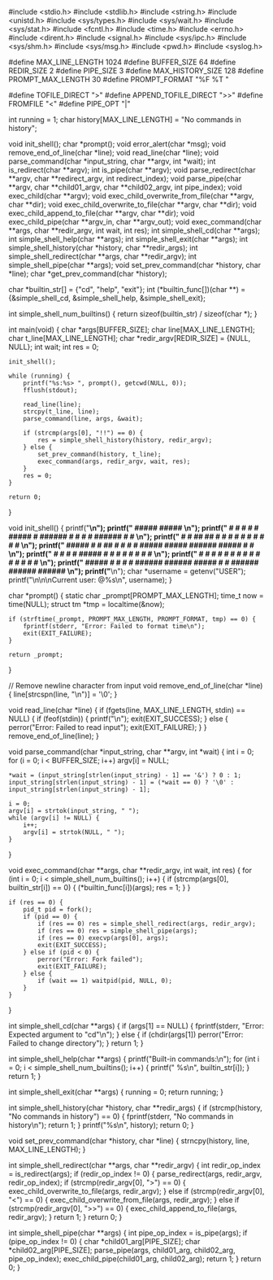 #include <stdio.h>
#include <stdlib.h>
#include <string.h>
#include <unistd.h>
#include <sys/types.h>
#include <sys/wait.h>
#include <sys/stat.h>
#include <fcntl.h>
#include <time.h>
#include <errno.h>
#include <dirent.h>
#include <signal.h>
#include <sys/ipc.h>
#include <sys/shm.h>
#include <sys/msg.h>
#include <pwd.h>
#include <syslog.h>

#define MAX_LINE_LENGTH 1024
#define BUFFER_SIZE 64
#define REDIR_SIZE 2
#define PIPE_SIZE 3
#define MAX_HISTORY_SIZE 128
#define PROMPT_MAX_LENGTH 30
#define PROMPT_FORMAT "%F %T "

#define TOFILE_DIRECT ">"
#define APPEND_TOFILE_DIRECT ">>"
#define FROMFILE "<"
#define PIPE_OPT "|"


int running = 1;
char history[MAX_LINE_LENGTH] = "No commands in history";


void init_shell();
char *prompt();
void error_alert(char *msg);
void remove_end_of_line(char *line);
void read_line(char *line);
void parse_command(char *input_string, char **argv, int *wait);
int is_redirect(char **argv);
int is_pipe(char **argv);
void parse_redirect(char **argv, char **redirect_argv, int redirect_index);
void parse_pipe(char **argv, char **child01_argv, char **child02_argv, int pipe_index);
void exec_child(char **argv);
void exec_child_overwrite_from_file(char **argv, char **dir);
void exec_child_overwrite_to_file(char **argv, char **dir);
void exec_child_append_to_file(char **argv, char **dir);
void exec_child_pipe(char **argv_in, char **argv_out);
void exec_command(char **args, char **redir_argv, int wait, int res);
int simple_shell_cd(char **args);
int simple_shell_help(char **args);
int simple_shell_exit(char **args);
int simple_shell_history(char *history, char **redir_args);
int simple_shell_redirect(char **args, char **redir_argv);
int simple_shell_pipe(char **args);
void set_prev_command(char *history, char *line);
char *get_prev_command(char *history);


char *builtin_str[] = {"cd", "help", "exit"};
int (*builtin_func[])(char **) = {&simple_shell_cd, &simple_shell_help, &simple_shell_exit};

int simple_shell_num_builtins() {
    return sizeof(builtin_str) / sizeof(char *);
}


int main(void) {
    char *args[BUFFER_SIZE];
    char line[MAX_LINE_LENGTH];
    char t_line[MAX_LINE_LENGTH];
    char *redir_argv[REDIR_SIZE] = {NULL, NULL};
    int wait;
    int res = 0;

    init_shell();

    while (running) {
        printf("%s:%s> ", prompt(), getcwd(NULL, 0));
        fflush(stdout);

        read_line(line);
        strcpy(t_line, line);
        parse_command(line, args, &wait);

        if (strcmp(args[0], "!!") == 0) {
            res = simple_shell_history(history, redir_argv);
        } else {
            set_prev_command(history, t_line);
            exec_command(args, redir_argv, wait, res);
        }
        res = 0;
    }

    return 0;
}


void init_shell() {
    printf("**********************************************************************\n");
    printf("  #####                                    #####                              \n");
    printf(" #     # # #    # #####  #      ######    #     # #    # ###### #      #      \n");
    printf(" #       # ##  ## #    # #      #         #       #    # #      #      #      \n");
    printf("  #####  # # ## # #    # #      #####      #####  ###### #####  #      #      \n");
    printf("       # # #    # #####  #      #               # #    # #      #      #      \n");
    printf(" #     # # #    # #      #      #         #     # #    # #      #      #      \n");
    printf("  #####  # #    # #      ###### ######     #####  #    # ###### ###### ###### \n");
    printf("**********************************************************************\n");
    char *username = getenv("USER");
    printf("\n\n\nCurrent user: @%s\n", username);
}


char *prompt() {
    static char _prompt[PROMPT_MAX_LENGTH];
    time_t now = time(NULL);
    struct tm *tmp = localtime(&now);

    if (strftime(_prompt, PROMPT_MAX_LENGTH, PROMPT_FORMAT, tmp) == 0) {
        fprintf(stderr, "Error: Failed to format time\n");
        exit(EXIT_FAILURE);
    }

    return _prompt;
}

// Remove newline character from input
void remove_end_of_line(char *line) {
    line[strcspn(line, "\n")] = '\0';
}

void read_line(char *line) {
    if (fgets(line, MAX_LINE_LENGTH, stdin) == NULL) {
        if (feof(stdin)) {
            printf("\n");
            exit(EXIT_SUCCESS);
        } else {
            perror("Error: Failed to read input");
            exit(EXIT_FAILURE);
        }
    }
    remove_end_of_line(line);
}


void parse_command(char *input_string, char **argv, int *wait) {
    int i = 0;
    for (i = 0; i < BUFFER_SIZE; i++) argv[i] = NULL;

    *wait = (input_string[strlen(input_string) - 1] == '&') ? 0 : 1;
    input_string[strlen(input_string) - 1] = (*wait == 0) ? '\0' : input_string[strlen(input_string) - 1];

    i = 0;
    argv[i] = strtok(input_string, " ");
    while (argv[i] != NULL) {
        i++;
        argv[i] = strtok(NULL, " ");
    }
}


void exec_command(char **args, char **redir_argv, int wait, int res) {
    for (int i = 0; i < simple_shell_num_builtins(); i++) {
        if (strcmp(args[0], builtin_str[i]) == 0) {
            (*builtin_func[i])(args);
            res = 1;
        }
    }

    if (res == 0) {
        pid_t pid = fork();
        if (pid == 0) {
            if (res == 0) res = simple_shell_redirect(args, redir_argv);
            if (res == 0) res = simple_shell_pipe(args);
            if (res == 0) execvp(args[0], args);
            exit(EXIT_SUCCESS);
        } else if (pid < 0) {
            perror("Error: Fork failed");
            exit(EXIT_FAILURE);
        } else {
            if (wait == 1) waitpid(pid, NULL, 0);
        }
    }
}


int simple_shell_cd(char **args) {
    if (args[1] == NULL) {
        fprintf(stderr, "Error: Expected argument to \"cd\"\n");
    } else {
        if (chdir(args[1]) perror("Error: Failed to change directory");
    }
    return 1;
}

int simple_shell_help(char **args) {
    printf("Built-in commands:\n");
    for (int i = 0; i < simple_shell_num_builtins(); i++) {
        printf("  %s\n", builtin_str[i]);
    }
    return 1;
}

int simple_shell_exit(char **args) {
    running = 0;
    return running;
}


int simple_shell_history(char *history, char **redir_args) {
    if (strcmp(history, "No commands in history") == 0) {
        fprintf(stderr, "No commands in history\n");
        return 1;
    }
    printf("%s\n", history);
    return 0;
}


void set_prev_command(char *history, char *line) {
    strncpy(history, line, MAX_LINE_LENGTH);
}


int simple_shell_redirect(char **args, char **redir_argv) {
    int redir_op_index = is_redirect(args);
    if (redir_op_index != 0) {
        parse_redirect(args, redir_argv, redir_op_index);
        if (strcmp(redir_argv[0], ">") == 0) {
            exec_child_overwrite_to_file(args, redir_argv);
        } else if (strcmp(redir_argv[0], "<") == 0) {
            exec_child_overwrite_from_file(args, redir_argv);
        } else if (strcmp(redir_argv[0], ">>") == 0) {
            exec_child_append_to_file(args, redir_argv);
        }
        return 1;
    }
    return 0;
}


int simple_shell_pipe(char **args) {
    int pipe_op_index = is_pipe(args);
    if (pipe_op_index != 0) {
        char *child01_arg[PIPE_SIZE];
        char *child02_arg[PIPE_SIZE];
        parse_pipe(args, child01_arg, child02_arg, pipe_op_index);
        exec_child_pipe(child01_arg, child02_arg);
        return 1;
    }
    return 0;
} 
